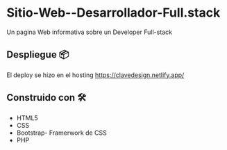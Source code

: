 # Sitio-Web--Desarrollador-Full.stack


Un pagina Web informativa sobre un Developer Full-stack

## Despliegue 📦

El deploy se hizo en el hosting https://clavedesign.netlify.app/

## Construido con 🛠️

* HTML5
* CSS
* Bootstrap- Framerwork de CSS
* PHP

